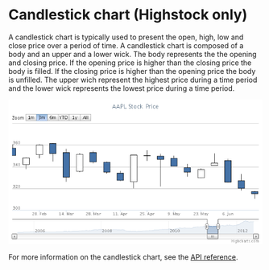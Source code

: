 Candlestick chart (Highstock only)
==================================

A candlestick chart is typically used to present the open, high, low and close price over a period of time. A candlestick chart is composed of a body and an upper and a lower wick. The body represents the the opening and closing price. If the opening price is higher than the closing price the body is filled. If the closing price is higher than the opening price the body is unfilled. The upper wich represent the highest price during a time period and the lower wick represents the lowest price during a time period.

![candlestick.png](candlestick.png)

For more information on the candlestick chart, see the [API reference](http://api.highcharts.com/highstock/plotOptions.candlestick).